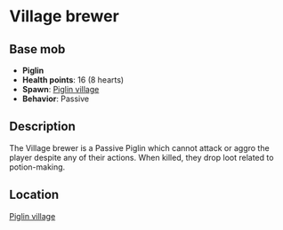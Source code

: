 # Village brewer

## Base mob

* **Piglin**
* **Health points**: 16 (8 hearts)
* **Spawn**: [Piglin village](../nether-structures/piglinvillage.md)
* **Behavior**: Passive

## Description

The Village brewer is a Passive Piglin which cannot attack or aggro the player despite any of their actions. When killed, they drop loot related to potion-making.

## Location

[Piglin village](../nether-structures/piglinvillage.md)
